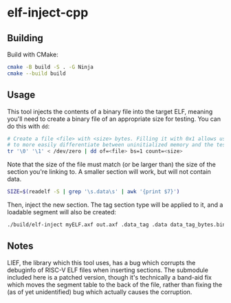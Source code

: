# elf-inject-cpp

## Building
Build with CMake:
```bash
cmake -B build -S . -G Ninja
cmake --build build
```

## Usage
This tool injects the contents of a binary file into the target ELF, meaning you'll
need to create a binary file of an appropriate size for testing. You can do this
with `dd`:

```bash
# Create a file <file> with <size> bytes. Filling it with 0x1 allows us
# to more easily differentiate between uninitialized memory and the test data.
tr '\0' '\1' < /dev/zero | dd of=<file> bs=1 count=<size>
```

Note that the size of the file must match (or be larger than) the size of the
section you're linking to. A smaller section will work, but will not contain data.

```bash
SIZE=$(readelf -S | grep '\s.data\s' | awk '{print $7}')
```

Then, inject the new section. The tag section type will be applied to it, and a
loadable segment will also be created:

```bash
./build/elf-inject myELF.axf out.axf .data_tag .data data_tag_bytes.bin
```

## Notes
LIEF, the library which this tool uses, has a bug which corrupts the debuginfo 
of RISC-V ELF files when inserting sections. The submodule included here is
a patched version, though it's technically a band-aid fix which moves the
segment table to the back of the file, rather than fixing the (as of yet unidentified)
bug which actually causes the corruption.